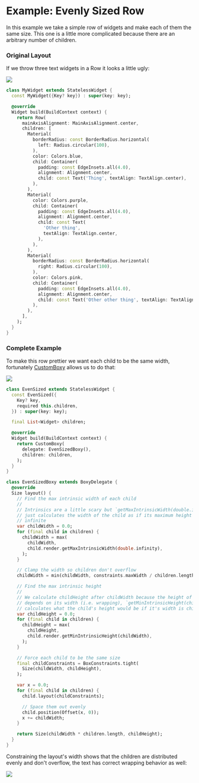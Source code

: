 # Example: Evenly Sized Row

In this example we take a simple row of widgets and make each of them the same size. This one is a little more complicated because there are an arbitrary number of children.

### Original Layout

If we throw three text widgets in a Row it looks a little ugly:

![](../.gitbook/assets/ftest\_4KetSQxXfe.png)

```dart
class MyWidget extends StatelessWidget {
  const MyWidget({Key? key}) : super(key: key);

  @override
  Widget build(BuildContext context) {
    return Row(
      mainAxisAlignment: MainAxisAlignment.center,
      children: [
        Material(
          borderRadius: const BorderRadius.horizontal(
            left: Radius.circular(100),
          ),
          color: Colors.blue,
          child: Container(
            padding: const EdgeInsets.all(4.0),
            alignment: Alignment.center,
            child: const Text('Thing', textAlign: TextAlign.center),
          ),
        ),
        Material(
          color: Colors.purple,
          child: Container(
            padding: const EdgeInsets.all(4.0),
            alignment: Alignment.center,
            child: const Text(
              'Other thing',
              textAlign: TextAlign.center,
            ),
          ),
        ),
        Material(
          borderRadius: const BorderRadius.horizontal(
            right: Radius.circular(100),
          ),
          color: Colors.pink,
          child: Container(
            padding: const EdgeInsets.all(4.0),
            alignment: Alignment.center,
            child: const Text('Other other thing', textAlign: TextAlign.center),
          ),
        ),
      ],
    );
  }
}
```

### Complete Example

To make this row prettier we want each child to be the same width, fortunately [CustomBoxy](https://pub.dev/documentation/boxy/latest/boxy/CustomBoxy-class.html) allows us to do that:

![](../.gitbook/assets/ftest\_2ETeGIqwH8.png)

```dart
class EvenSized extends StatelessWidget {
  const EvenSized({
    Key? key,
    required this.children,
  }) : super(key: key);

  final List<Widget> children;

  @override
  Widget build(BuildContext context) {
    return CustomBoxy(
      delegate: EvenSizedBoxy(),
      children: children,
    );
  }
}

class EvenSizedBoxy extends BoxyDelegate {
  @override
  Size layout() {
    // Find the max intrinsic width of each child
    //
    // Intrinsics are a little scary but `getMaxIntrinsicWidth(double.infinity)`
    // just calculates the width of the child as if its maximum height is
    // infinite
    var childWidth = 0.0;
    for (final child in children) {
      childWidth = max(
        childWidth,
        child.render.getMaxIntrinsicWidth(double.infinity),
      );
    }

    // Clamp the width so children don't overflow
    childWidth = min(childWidth, constraints.maxWidth / children.length);

    // Find the max intrinsic height
    //
    // We calculate childHeight after childWidth because the height of text
    // depends on its width (i.e. wrapping), `getMinIntrinsicHeight(childWidth)`
    // calculates what the child's height would be if it's width is childWidth.
    var childHeight = 0.0;
    for (final child in children) {
      childHeight = max(
        childHeight,
        child.render.getMinIntrinsicHeight(childWidth),
      );
    }

    // Force each child to be the same size
    final childConstraints = BoxConstraints.tight(
      Size(childWidth, childHeight),
    );

    var x = 0.0;
    for (final child in children) {
      child.layout(childConstraints);

      // Space them out evenly
      child.position(Offset(x, 0));
      x += childWidth;
    }

    return Size(childWidth * children.length, childHeight);
  }
}
```

Constraining the layout's width shows that the children are distributed evenly and don't overflow, the text has correct wrapping behavior as well:

![](../.gitbook/assets/ftest\_pqqiRVzZwz.png)
